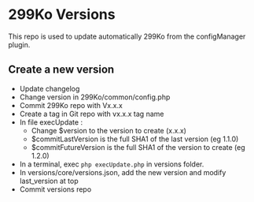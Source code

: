 # 299Ko Versions

This repo is used to update automatically 299Ko from the configManager plugin.

## Create a new version

- Update changelog
- Change version in 299Ko/common/config.php
- Commit 299Ko repo with  Vx.x.x
- Create a tag in Git repo with vx.x.x tag name
- In file execUpdate :
    - Change $version to the version to create (x.x.x)
    - $commitLastVersion is the full SHA1 of the last version (eg 1.1.0)
    - $commitFutureVersion is the full SHA1 of the version to create (eg 1.2.0)
- In a terminal, exec `php execUpdate.php` in versions folder.
- In versions/core/versions.json, add the new version and modify last_version at top
- Commit versions repo
